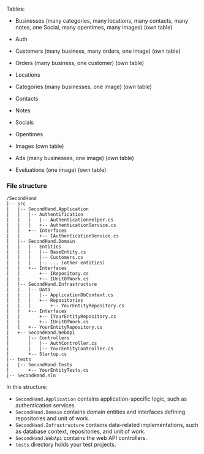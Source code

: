 Tables:

- Businesses (many categories, many locations, many contacts, many notes, one Social, many opentimes, many images) (own table)
- Auth
- Customers (many business, many orders, one image) (own table)
- Orders (many business, one customer) (own table)
- Locations
- Categories (many businesses, one image) (own table)
- Contacts
- Notes
- Socials
- Opentimes
- Images (own table)

- Ads (many businesses, one image) (own table)
- Eveluations (one image) (own table)

### File structure

```plaintext
/SecondHand
|-- src
|   |-- SecondHand.Application
|   |   |-- Authentification
|   |   |   |-- AuthenticationHelper.cs
|   |   |   +-- AuthenticationService.cs
|   |   +-- Interfaces
|   |       +-- IAuthenticationService.cs
|   |-- SecondHand.Domain
|   |   |-- Entities
|   |   |   |-- BaseEntity.cs
|   |   |   |-- Customers.cs
|   |   |   |-- ... (other entities)
|   |   +-- Interfaces
|   |       +-- IRepository.cs
|   |       +-- IUnitOfWork.cs
|   |-- SecondHand.Infrastructure
|   |   |-- Data
|   |   |   |-- ApplicationDbContext.cs
|   |   |   +-- Repositories
|   |   |       +-- YourEntityRepository.cs
|   |   +-- Interfaces
|   |       +-- IYourEntityRepository.cs
|   |       +-- IUnitOfWork.cs
|   |   +-- YourEntityRepository.cs
|   +-- SecondHand.WebApi
|       |-- Controllers
|       |   |-- AuthController.cs
|       |   |-- YourEntityController.cs
|       +-- Startup.cs
|-- tests
|   |-- SecondHand.Tests
|       +-- YourEntityTests.cs
|-- SecondHand.sln
```

In this structure:

- `SecondHand.Application` contains application-specific logic, such as authentication services.
- `SecondHand.Domain` contains domain entities and interfaces defining repositories and unit of work.
- `SecondHand.Infrastructure` contains data-related implementations, such as database context, repositories, and unit of work.
- `SecondHand.WebApi` contains the web API controllers.
- `tests` directory holds your test projects.
